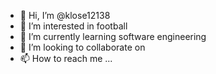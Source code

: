 - 👋 Hi, I’m @klose12138
- 👀 I’m interested in football
- 🌱 I’m currently learning software engineering
- 💞️ I’m looking to collaborate on 
- 📫 How to reach me ...

<!---
klose12138/klose12138 is a ✨ special ✨ repository because its `README.md` (this file) appears on your GitHub profile.
You can click the Preview link to take a look at your changes.
--->
